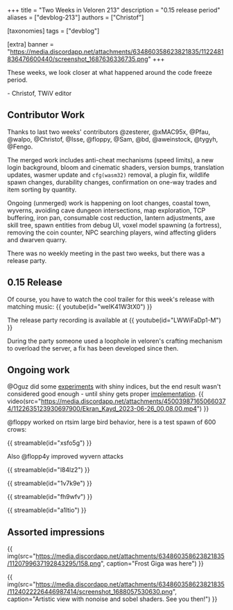 +++
title = "Two Weeks in Veloren 213"
description = "0.15 release period"
aliases = ["devblog-213"]
authors = ["Christof"]

[taxonomies]
tags = ["devblog"]

[extra]
banner = "https://media.discordapp.net/attachments/634860358623821835/1122481836476600440/screenshot_1687636336735.png"
+++

These weeks, we look closer at what happened around the code freeze period.

\- Christof, TWiV editor

## Contributor Work

Thanks to last two weeks' contributors @zesterer, @xMAC95x, @Pfau, @walpo, @Christof, @Isse, @floppy, @Sam, @bd, @aweinstock, @tygyh, @Fengo.

The merged work includes anti-cheat mechanisms (speed limits), a new login background, bloom and cinematic shaders, version bumps,
translation updates, wasmer update and `cfg(wasm32)` removal, a plugin fix, wildlife spawn changes, durability changes, confirmation
on one-way trades and item sorting by quantity.

Ongoing (unmerged) work is happening on loot changes, coastal town, wyverns, avoiding cave dungeon intersections, map exploration, TCP buffering, iron pan, consumable cost reduction, lantern adjustments, axe skill tree, spawn entities from debug UI, voxel model spawning (a fortress), removing the coin counter, NPC searching players, wind affecting gliders and dwarven quarry.

There was no weekly meeting in the past two weeks, but there was a release party.

## 0.15 Release

Of course, you have to watch the cool trailer for this week's release with matching music:
{{ youtube(id="weIK41W3tX0") }}

The release party recording is available at {{ youtube(id="LWWiFaDp1-M") }}

During the party someone used a loophole in veloren's crafting mechanism to overload the server, a fix has been developed since then.

## Ongoing work

@Oguz did some [experiments](https://discord.com/channels/449602562165833758/450039871650660374/1122605278123274330) with shiny indices, but the end result wasn't considered good enough -
until shiny gets proper [implementation](https://discord.com/channels/449602562165833758/1069340367855554690/1069411255200260106).
{{ video(src="https://media.discordapp.net/attachments/450039871650660374/1122635123930697900/Ekran_Kayd_2023-06-26_00.08.00.mp4") }}

@floppy worked on rtsim large bird behavior, here is a test spawn of 600 crows:

{{ streamable(id="xsfo5g") }}

Also @flopp4y improved wyvern attacks

{{ streamable(id="l84lz2") }}

{{ streamable(id="1v7k9e") }}

{{ streamable(id="fh9wfv") }}

{{ streamable(id="a1ltio") }}

## Assorted impressions

{{ img(src="https://media.discordapp.net/attachments/634860358623821835/1120799637192843295/158.png", caption="Frost Giga was here") }}

{{
  img(src="https://media.discordapp.net/attachments/634860358623821835/1124022226446987414/screenshot_1688057530630.png",
  caption="Artistic view with nonoise and sobel shaders. See you then!")
}}

